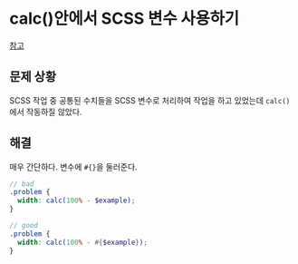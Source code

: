 # calc()안에서 SCSS 변수 사용하기 

[참고](https://stackoverflow.com/questions/17982111/sass-variable-in-css-calc-function)

## 문제 상황

SCSS 작업 중 공통된 수치들을 SCSS 변수로 처리하여 작업을 하고 있었는데 `calc()` 에서 작동하질 않았다.

## 해결

매우 간단하다. 변수에 `#{}`을 둘러준다.

```scss
// bad
.problem {
  width: calc(100% - $example);
}

// good
.problem {
  width: calc(100% - #{$example});
}
```

